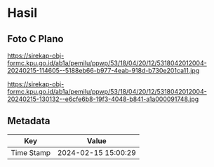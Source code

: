 # Hasil

## Foto C Plano

https://sirekap-obj-formc.kpu.go.id/ab1a/pemilu/ppwp/53/18/04/20/12/5318042012004-20240215-114605--5188eb66-b977-4eab-918d-b730e201ca11.jpg

https://sirekap-obj-formc.kpu.go.id/ab1a/pemilu/ppwp/53/18/04/20/12/5318042012004-20240215-130132--e6cfe6b8-19f3-4048-b841-a1a000091748.jpg


## Metadata

| Key        | Value               |
| ---------- | ------------------- |
| Time Stamp | 2024-02-15 15:00:29 |



